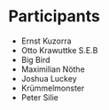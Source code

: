 # Participants

* Ernst Kuzorra
* Otto Krawuttke
S.E.B
* Big Bird
* Maximilian Nöthe
* Joshua Luckey
* Krümmelmonster
* Peter Silie
